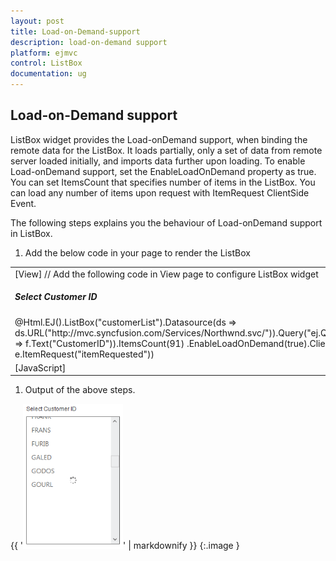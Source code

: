 ```yaml
---
layout: post
title: Load-on-Demand-support
description: load-on-demand support 
platform: ejmvc
control: ListBox
documentation: ug
---
```


## Load-on-Demand support 

ListBox widget provides the Load-onDemand support, when binding the remote data for the ListBox. It loads partially, only a set of data from remote server loaded initially, and imports data further upon loading. To enable Load-onDemand support, set the EnableLoadOnDemand property as true. You can set ItemsCount that specifies number of items in the ListBox. You can load any number of items upon request with ItemRequest ClientSide Event.

The following steps explains you the behaviour of Load-onDemand support in ListBox.

1. Add the below code in your page to render the ListBox



<table>
<tr>
<td>
[View]  // Add the following code in View page to configure ListBox widget<div class="control">    <h5 class="ctrllabel"> Select Customer ID</h5>    @Html.EJ().ListBox("customerList").Datasource(ds => ds.URL("http://mvc.syncfusion.com/Services/Northwnd.svc/")).Query("ej.Query().from('Customers')").ListBoxFields(f => f.Text("CustomerID")).ItemsCount(91) .EnableLoadOnDemand(true).ClientSideEvents(e => e.ItemRequest("itemRequested"))</div></td></tr>
<tr>
<td>
[JavaScript]  <script type="text/javascript">    function itemRequested(args) {        var target = $("#customerList").data("ejListBox");        //to load 20 items        target.model.query = ej.Query().from('Customers').range(args.start, args.start + 20);        this.model.itemsCount = 20;    }</script></td></tr>
</table>




1. Output of the above steps.


{{ '![C:/Users/Rajaveni/Desktop/docs/LD/LD.png](Load-on-Demand-support_images/Load-on-Demand-support_img1.png)' | markdownify }}
{:.image }


